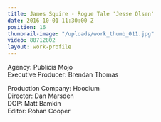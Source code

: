 ```yaml
---
title: James Squire - Rogue Tale 'Jesse Olsen'
date: 2016-10-01 11:30:00 Z
position: 16
thumbnail-image: "/uploads/work_thumb_011.jpg"
video: 88712802
layout: work-profile
---
```


Agency: Publicis Mojo<br>
Executive Producer: Brendan Thomas<br>

Production Company: Hoodlum<br>
Director: Dan Marsden<br>
DOP: Matt Bamkin<br>
Editor: Rohan Cooper<br>